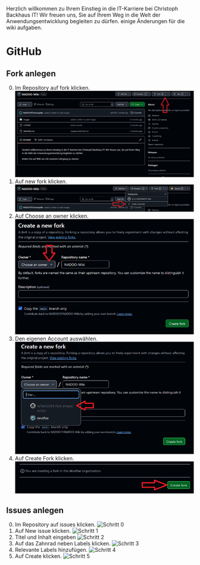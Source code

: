Herzlich willkommen zu Ihrem Einstieg in die IT-Karriere bei Christoph Backhaus IT! Wir freuen uns, Sie auf Ihrem Weg in die Welt der Anwendungsentwicklung begleiten zu dürfen.
einige Änderungen für die wiki aufgaben. 

# **GitHub**

## Fork anlegen

0. Im Repository auf fork klicken.
![Schritt 0](/images/GitHub_Fork_0.PNG)
1. Auf new fork klicken.
![Schritt 1](/images/GitHub_Fork_1.PNG)
2. Auf Choose an owner klicken.
![Schritt 2](/images/GitHub_Fork_3.PNG)
3. Den eigenen Account auswählen.
![Schritt 3](/images/GitHub_Fork_4.PNG)
4. Auf Create Fork klicken.
![Schritt 4](/images/GitHub_Fork_5.PNG)

## Issues anlegen

0. Im Repository auf issues klicken.
![Schritt 0](/images/GitHub_Issue_0.PNG)
1. Auf New issue klicken.
![Schritt 1](/images/GitHub_Issue_1.PNG)
2. Titel und Inhalt eingeben
![Schritt 2](/images/GitHub_Issue_2.PNG)
3. Auf das Zahnrad neben Labels klicken.
![Schritt 3](/images/GitHub_Issue_3.PNG)
4. Relevante Labels hinzufügen.
![Schritt 4](/images/GitHub_Issue_4.PNG)
5. Auf Create klicken.
![Schritt 5](/images/GitHub_Issue_5.PNG)